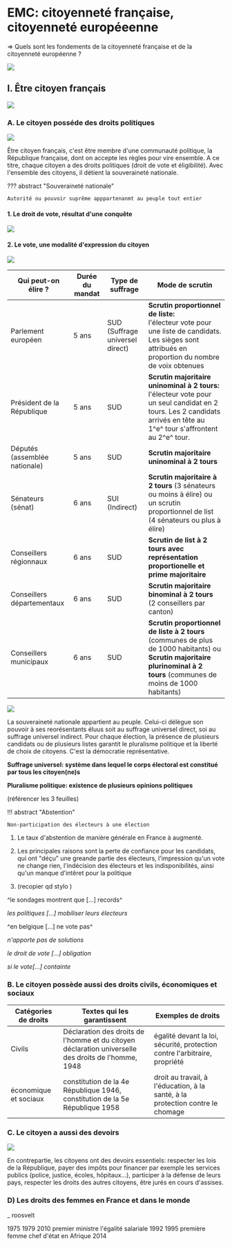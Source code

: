 # EMC: citoyenneté française, citoyenneté européeenne

=> Quels sont les fondements de la citoyenneté française et de la citoyenneté européenne ?

![](../../../assets/scans/2024-octo-9-1.png)

## I. Être citoyen français

![](../../../assets/scans/2024-octo-9-2.png)

### A. Le citoyen posséde des droits politiques

![](../../../assets/scans/2024-octo-9-3.png)

Être citoyen français, c'est être membre d'une communauté politique, la République française, dont on accepte les règles pour vire ensemble. A ce titre, chaque citoyen a des droits politiques (droit de vote et éligibilité). Avec l'ensemble des citoyens, il détient la souveraineté nationale.

??? abstract "Souveraineté nationale"

    Autorité ou pouvoir suprême apppartenanmt au peuple tout entier

#### 1. Le droit de vote, résultat d'une conquête

![](../../../assets/scans/2024-octo-9-4.png)

#### 2. Le vote, une modalité d'expression du citoyen

![](../../../assets/scans/2024-octo-10-1.png)

| Qui peut-on élire ? | Durée du mandat | Type de suffrage | Mode de scrutin |
|---|---|---|---|
| Parlement européen | 5 ans | SUD (Suffrage universel direct) | **Scrutin proportionnel de liste:** <br /> l'électeur vote pour une liste de candidats. Les sièges sont attribués en proportion du nombre de voix obtenues
| Président de la République | 5 ans | SUD | **Scrutin majoritaire uninominal à 2 tours:**<br /> l'électeur vote pour un seul candidat en 2 tours. Les 2 candidats arrivés en tête au 1^e^ tour s'affrontent au 2^e^ tour. |
| Députés (assemblée nationale) | 5 ans | SUD | **Scrutin majoritaire uninominal à 2 tours** |
| Sénateurs (sénat) | 6 ans | SUI (Indirect) | **Scrutin majoritaire à 2 tours** (3 sénateurs ou moins à élire) ou un scrutin proportionnel de list (4 sénateurs ou plus à élire) |
| Conseillers régionnaux | 6 ans | SUD | **Scrutin de list à 2 tours avec représentation proportionelle et prime majoritaire** |
| Conseillers départementaux | 6 ans | SUD | **Scrutin majoritaire binominal à 2 tours** (2 conseillers par canton) |
| Conseillers municipaux | 6 ans | SUD | **Scrutin proportionnel de liste à 2 tours** (communes de plus de 1000 habitants) ou **Scrutin majoritaire plurinominal à 2 tours** (communes de moins de 1000 habitants) |

![](../../../assets/scans/2024-octo-10-2.png)


La souveraineté nationale appartient au peuple. Celui-ci délègue son pouvoir à ses reorésentants éluus soit au suffrage universel direct, soi au suffrage universel indirect. Pour chaque élection, la présence de plusieurs candidats ou de plusieurs listes garantit le pluralisme politique et la liberté de choix de citoyens. C'est la démocratie représentative.

**Suffrage universel: système dans lequel le corps électoral est constitué par tous les citoyen(ne)s**

**Pluralisme politique: existence de plusieurs opinions politiques**

(référencer les 3 feuilles)

!!! abstract "Abstention"

    Non-participation des électeurs à une élection

1. Le taux d'abstention de manière générale en France à augmenté.
2. Les principales raisons sont la perte de confiance pour les candidats, qui ont "déçu" une greande partie des électeurs, l'impression qu'un vote ne change rien, l'indécision des électeurs et les indisponibilités, ainsi qu'un manque d'intêret pour la politique

3. (recopier qd stylo )

^le sondages montrent que [...] records^

_les politiques [...] mobiliser leurs électeurs_

^en belgique [...] ne vote pas^

_n'apporte pas de solutions_

_le droit de vote [...] obligation_

_si le vote[...] containte_

### B. Le citoyen possède aussi des droits civils, économiques et sociaux

| Catégories de droits | Textes qui les garantissent | Exemples de droits |
|----------------------|-----------------------------|--------------------|
| Civils | Déclaration des droits de l'homme et du citoyen déclaration universelle des droits de l'homme, 1948 | égalité devant la loi, sécurité, protection contre l'arbitraire, propriété |
| économique et sociaux | constitution de la 4e République 1946, constitution de la 5e République 1958 | droit au travail, à l'éducation, à la santé, à la protection contre le chomage |

### C. Le citoyen a aussi des devoirs

![](../../../assets/scans/2024-octo-18-1.png)

En contrepartie, les citoyens ont des devoirs essentiels: respecter les lois de la République, payer des impôts pour financer par exemple les services publics (police, justice, écoles, hôpitaux...), participer à la défense de leurs pays, respecter les droits des autres citoyens, être jurés en cours d'assises.

### D) Les droits des femmes en France et dans le monde

_ roosvelt

1975
1979
2010
premier ministre
l'égalité salariale
1992
1995
première femme chef d'état en Afrique
2014
